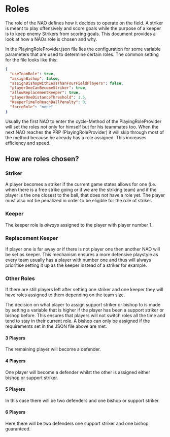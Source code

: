 # Roles

The role of the NAO defines how it decides to operate on the field. A striker is
meant to play offensively and score goals while the purpose of a keeper is to
keep enemy Strikers from scoring goals. This document provides a look at how a
NAOs role is chosen and why.

In the PlayingRoleProvider.json file lies the configuration for some variable
parameters that are used to determine certain roles. The common setting for the
file looks like this:

```json
{
  "useTeamRole": true,
  "assignBishop": false,
  "assignBishopWithLessThanFourFieldPlayers": false,
  "playerOneCanBecomeStriker": true,
  "allowReplacementKeeper": true,
  "playerOneDistanceThreshold": 1.5,
  "KeeperTimeToReachBallPenalty": 0,
  "forceRole": "none"
}
```

Usually the first NAO to enter the cycle-Method of the PlayingRoleProvider will
set the roles not only for himself but for his teammates too. When the next NAO
reaches the PRP (PlayingRoleProvider) it will skip through most of the method
because he already has a role assigned. This increases efficiency and speed.

## How are roles chosen?

### Striker

A player becomes a striker if the current game states allows for one (i.e.
when there is a free strike going or if we are the striking team) and if the
player is the one closest to the ball, that does not have a role yet.
The player must also not be penalized in order to be eligible for the role of
striker.

### Keeper

The keeper role is *always* assigned to the player with player number 1.

### Replacement Keeper

If player one is far away or if there is not player one then another NAO will
be set as keeper. This mechanism ensures a more defensive playstyle as every
team usually has a player with number one and thus will always prioritise
setting it up as the keeper instead of a striker for example.

### Other Roles

If there are still players left after setting one striker and one keeper they
will have roles assigned to them depending on the team size.

The decision on what player to assign support striker or bishop to is made by
setting a variable that is higher if the player has been a support striker or
bishop before. This ensures that players will not switch roles all the time and
tend to stay in their current role. A bishop can only be assigned if the
requirements set in the JSON file above are met.

#### 3 Players

The remaining player will become a defender.

#### 4 Players

One player will become a defender whilst the other is assigned either bishop or
support striker.

#### 5 Players

In this case there will be two defenders and one bishop or support striker.

#### 6 Players

Here there will be two defenders one support striker and one bishop guaranteed.
